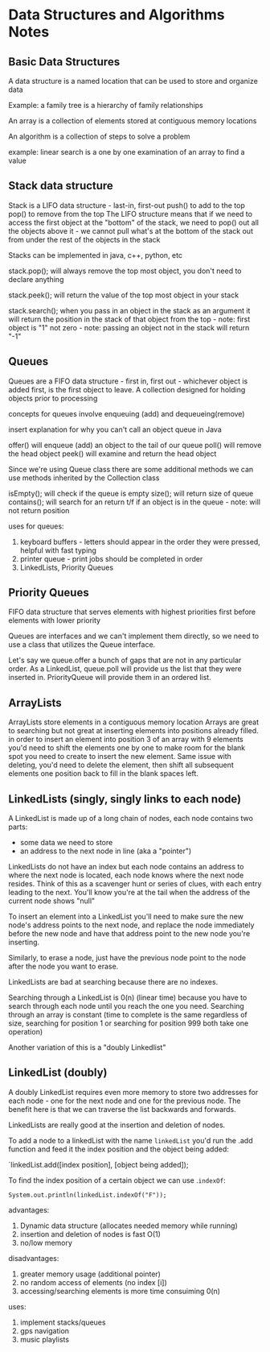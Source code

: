 # Data Structures and Algorithms Notes

## Basic Data Structures

A data structure is a named location that can be used to store and organize data

Example: a family tree is a hierarchy of family relationships

An array is a collection of elements stored at contiguous memory locations

An algorithm is a collection of steps to solve a problem

example: linear search is a one by one examination of an array to find a value


## Stack data structure

Stack is a LIFO data structure - last-in, first-out
push() to add to the top
pop() to remove from the top
The LIFO structure means that if we need to access the first object at the "bottom" of the stack, we need to pop() out all the objects above it - we cannot pull what's at the bottom of the stack out from under the rest of the objects in the stack

Stacks can be implemented in java, c++, python, etc

stack.pop(); will always remove the top most object, you don't need to declare anything

stack.peek(); will return the value of the top most object in your stack

stack.search(); when you pass in an object in the stack as an argument it will return the position in the stack of that object from the top - note: first object is "1" not zero - note: passing an object not in the stack will return "-1"

## Queues
Queues are a FIFO data structure - first in, first out - whichever object is added first, is the first object to leave. A collection designed for holding objects prior to processing

concepts for queues involve enqueuing (add) and dequeueing(remove)

insert explanation for why you can't call an object queue in Java

offer() will enqueue (add) an object to the tail of our queue
poll() will remove the head object
peek() will examine and return the head object

Since we're using Queue class there are some additional methods we can use methods inherited by the Collection class

isEmpty(); will check if the queue is empty
size(); will return size of queue
contains(); will search for an return t/f if an object is in the queue - note: will not return position

uses for queues:
1. keyboard buffers - letters should appear in the order they were pressed, helpful with fast typing
2. printer queue - print jobs should be completed in order
3. LinkedLists, Priority Queues

## Priority Queues

FIFO data structure that serves elements with highest priorities first before elements with lower priority

Queues are interfaces and we can't implement them directly, so we need to use a class that utilizes the Queue interface.

Let's say we queue.offer a bunch of gaps that are not in any particular order. As a LinkedList, queue.poll will provide us the list that they were inserted in. PriorityQueue will provide them in an ordered list.

## ArrayLists
ArrayLists store elements in a contiguous memory location
Arrays are great to searching but not great at inserting elements into positions already filled. in order to insert an element into position 3 of an array with 9 elements you'd need to shift the elements one by one to make room for the blank spot you need to create to insert the new element. Same issue with deleting, you'd need to delete the element, then shift all subsequent elements one position back to fill in the blank spaces left.

## LinkedLists (singly, singly links to each node)

A LinkedList is made up of a long chain of nodes, each node contains two parts:
- some data we need to store
- an address to the next node in line (aka a "pointer")

LinkedLists do not have an index but each node contains an address to where the next node is located, each node knows where the next node resides. Think of this as a scavenger hunt or series of clues, with each entry leading to the next. You'll know you're at the tail when the address of the current node shows "null"

To insert an element into a LinkedList you'll need to make sure the new node's address points to the next node, and replace the node immediately before the new node and have that address point to the new node  you're inserting.

Similarly, to erase a node, just have the previous node point to the node after the node you want to erase.

LinkedLists are bad at searching because there are no indexes.

Searching through a LinkedList is 0(n) (linear time) because you have to search through each node until you reach the one you need. Searching through an array is constant (time to complete is the same regardless of size, searching for position 1 or searching for position 999 both take one operation)

Another variation of this is a "doubly Linkedlist"

## LinkedList (doubly)

A doubly LinkedList requires even more memory to store two addresses for each node - one for the next node and one for the previous node. The benefit here is that we can traverse the list backwards and forwards.

LinkedLists are really good at the insertion and deletion of nodes.

To add a node to a linkedList with the name `linkedList` you'd run the .add function and feed it the index position and the object being added:

`linkedList.add([index position], [object being added]);

To find the index position of a certain object we can use .`indexOf`:

`System.out.println(linkedList.indexOf("F"));`

advantages:
1. Dynamic data structure (allocates needed memory while running)
2. insertion and deletion of nodes is fast O(1)
3. no/low memory

disadvantages:
1. greater memory usage (additional pointer)
2. no random access of elements (no index [i])
3. accessing/searching elements is more time consuiming 0(n)

uses:
1. implement stacks/queues
2. gps navigation
3. music playlists